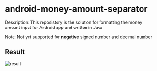 # android-money-amount-separator
Description: This reposistory is the solution for formatting the money amount input for Android app and written in Java

Note: Not yet supported for <b>negative</b> signed number and decimal number

## Result
![result](https://user-images.githubusercontent.com/103407192/224561111-eb1392f0-1d77-412b-8c0d-a3c122138195.gif)
